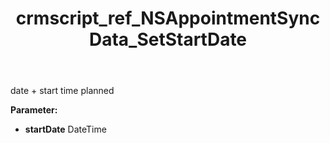 ﻿---
title: crmscript_ref_NSAppointmentSyncData_SetStartDate
description: NSAppointmentSyncData.SetStartDate(DateTime startDate)
intellisense: NSAppointmentSyncData.SetStartDate
keywords: NSAppointmentSyncData, GetStartDate
so.topic: reference
---

date + start time planned

**Parameter:** 
 - **startDate** DateTime

